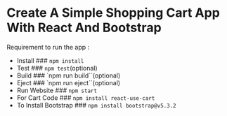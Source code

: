# Create A Simple Shopping Cart App With React And Bootstrap

Requirement to run the app : 
- Install ### `npm install`
- Test ### `npm test`(optional)
- Build ### `npm run build``(optional)
- Eject ### `npm run eject``(optional)
- Run Website ### `npm start`
- For Cart Code ### `npm install react-use-cart`
- To Install Bootstrap ### `npm install bootstrap@v5.3.2`